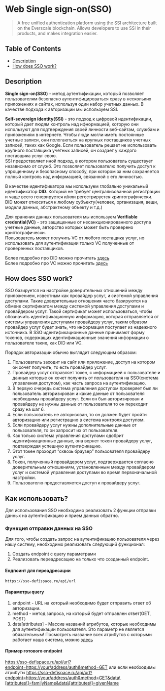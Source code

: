 # Web Single sign-on(SSO) 
> A free unified authentication platform using the SSI architecture built on the Everscale blockchain. Allows developers to use SSI in their products, and makes integration easier.


## Table of Contents

- [Description](#description)
- [How does SSO work?](#how-does-sso-work)

## Description

**Single sign-on(SSO)** - метод аутентификации, который позволяет пользователям безопасно аутентифицироваться сразу в нескольких приложениях и сайтах, используя один набор учетных данных. В качестве подхода к авторизации мы используем SSI.<br>

**Self-sovereign identity(SSI)** - это подход к цифровой идентификации, который дает людям контроль над ифнормацией, которую они используют для подтверждения своей личности веб-сайтам, службам и приложениям в интернете. Чтобы люди могли иметь постоянные учетные записи, они пологаються на крупных поставщиков учетных записей, таких как Google. Если пользователь решает не использовать крупного поставщика учетных записей, он создает у каждого поставщика услуг свою. <br>
SSI предостволяет иной подход, в котором пользователь существует независимо от служб. Это позволяет пользователю получить доступ к упрощенному и безопасному способу, при котором за ним сохраняется полный контроль над информацией, связанной с его личностью.<br>

В качестве идентификатора мы используем глобально уникальный идентификатор **DID**. Который не требует централизованной регистрации и чаще всего генерируется и/или регестрируется криптографически. DID может относиться к любому субъекту(человек, организация, вещи, модели данных, абстрактному объекту и т.д.)

Для хранения данных пользователя мы используем **Verifiable credential(VC)** - это защищенные от несанкционированного доступа учетные данные, авторство которых может быть проверено криптографически. <br> 
Пользователь может получить VC от любого постащика услуг, но использовать для аутентификации только VC полученные от проверенных поставщиков.


Более подробно про DID можно прочитать [здесь](https://www.w3.org/TR/did-core/)<br>
Более подробно про VC можно прочитать [здесь](https://www.w3.org/TR/vc-data-model/)


## How does SSO work?


SSO базируется на настройке доверительных отношений между приложением, известным как провайдер услуг, и системой управления доступами. Такие доверительные отношения часто базируются на обмене сертификатом между системой управления доступами и провайдером услуг. Такой сертификат может использоваться, чтобы обозначить идентификационную информацию, которая отправляется от системы управления доступами провайдеру услуг, таким образом провайдер услуг будет знать, что информация поступает из надежного источника. В SSO идентификационные данные принимают форму токенов, содержащих идентификационные значения информации о пользователе такие, как DID или VC.


Порядок авторизации обычно выглядит следующим образом:
1) Пользователь заходит на сайт или приложение, доступ на котором он хочет получить, то есть провайдер услуг.
2) Провайдер услуг отправляет токен, с информацией о пользователе и данных которые он хочет получить от пользователя на SSO(система управления доступом), как часть запроса на аутентификацию.
3) В первую очередь система управления доступом проверяет был ли пользователь авторизирован и какие данные от пользователя необходимы провайдеру услуг. Если он был авторизирован и провайдеру не нужны данные от пользователя то он переходит сразу на шаг 6.
4) Если пользователь не авторизован, то он должен будет пройти авторизацию или регистрацию в система контроля доступом.
5) Если провайдеру услуг нужны дополнительные данные от пользователя, то он запросит их от пользователя.
6) Как только система управления доступами одобрит идентификационные данные, она вернет токен провайдеру услуг, подтверждая успешную аутентификацию.
7) Этот токен проходит “сквозь браузер” пользователя провайдеру услуг.
8) Токен, полученный провайдером услуг, подтверждается согласно доверительным отношениям, установленным между провайдером услуг и системой управления доступами во время первоначальной настройки.
9) Пользователю предоставляется доступ к провайдеру услуг.


## Как использовать?

Для использования SSO необходимо реализовать 2 функции отправки данных на аутентификацию и прием данных обратно.


### Функция отправки данных на SSO
Для того, чтобы создать запрос на аутентификацию пользователя через нашу систему, необходимо реализовать следующий функционал:
1) Создать endpoint с query параметрами
2) Реализовать переадресацию на только что созданный endpoint.

#### Ендпоинт для переадресации
```
https://sso-defispace.ru/api/url
```

#### Параметры query
1) endpoint - URL на который необходимо будет отправить ответ об авторизации.
2) method - метод запроса, на который будет отправлен ответ(GET, POST)
3) data\[attributes\] - Массив названий атрибутов, которые необходимы для аутентификации пользователя. Это параметр не является обязательным! Посмотреть название всех атрибутов с которыми работает наша система, можно [здесь](https://schema.org/)

#### Пример готового endpoint
https://sso-defispace.ru/api/url?endpoint=https://your/address/auth&method=GET
или если необходимы атрибуты
https://sso-defispace.ru/api/url?endpoint=https://your/address/auth&method=GET&data\[attributes\]=familyName&data\[attributes\]=givenName